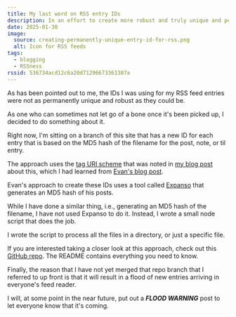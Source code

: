 ```yaml
---
title: My last word on RSS entry IDs
description: In an effort to create more robust and truly unique and permanent IDs for my RSS feed entries, I built a thing to help.
date: 2025-01-30
image:
  source: creating-permanently-unique-entry-id-for-rss.png
  alt: Icon for RSS feeds
tags:
  - blogging
  - RSSness
rssid: 536734acd12c6a20d71296673361307a
---
```


As has been pointed out to me, the IDs I was using for my RSS feed entries were not as permanently unique and robust as they could be.

As one who can sometimes not let go of a bone once it's been picked up, I decided to do something about it.

Right now, I'm sitting on a branch of this site that has a new ID for each entry that is based on the MD5 hash of the filename for the post, note, or til entry.

The approach uses the [tag URI scheme](https://en.wikipedia.org/wiki/Tag_URI_scheme) that was noted in [my blog post](http://localhost:8080/blog/creating-permanently-unique-entry-id-for-rss/) about this, which I had learned from [Evan's blog post](https://darthmall.net/2025/on-the-importance-of-stable-ids/).

Evan's approach to create these IDs uses a tool called [Expanso](https://espanso.org/) that generates an MD5 hash of his posts.

While I have done a similar thing, i.e., generating an MD5 hash of the filename, I have not used Expanso to do it. Instead, I wrote a small node script that does the job.

I wrote the script to process all the files in a directory, or just a specific file.

If you are interested taking a closer look at this approach, check out this [GitHub repo](https://github.com/bobmonsour/rssid). The README contains everything you need to know.

Finally, the reason that I have not yet merged that repo branch that I referred to up front is that it will result in a flood of new entries arriving in everyone's feed reader.

I will, at some point in the near future, put out a _**FLOOD WARNING**_ post to let everyone know that it's coming.
